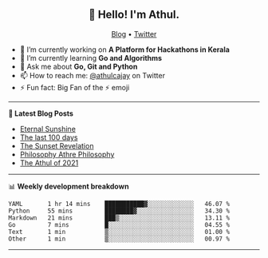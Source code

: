 <h2 align="center">👋 Hello! I'm Athul.</h2>
<p align="center">
  <a href="https://blog.athulcyriac.in">Blog</a> •
  <a href="https://twitter.com/athulcajay">Twitter</a>
</p>


- 🔭 I’m currently working on **A Platform for Hackathons in Kerala**
- 🌱 I’m currently learning **Go and Algorithms**
- 💬 Ask me about **Go, Git and Python**
- 📫 How to reach me: [@athulcajay](https://twitter.com/athulcajay) on Twitter
- ⚡ Fun fact: Big Fan of the :zap: emoji

-------

**📝 Latest Blog Posts**

<!-- BLOG-POST-LIST:START -->
- [Eternal Sunshine](https://blog.athulcyriac.in/blog/college-trip/)
- [The last 100 days](https://blog.athulcyriac.in/blog/final-year/)
- [The Sunset Revelation](https://blog.athulcyriac.in/blog/philosphy-2/)
- [Philosophy Athre Philosophy](https://blog.athulcyriac.in/blog/philosophies/)
- [The Athul of 2021](https://blog.athulcyriac.in/blog/2021-me/)
<!-- BLOG-POST-LIST:END -->

-------

📊 **Weekly development breakdown**
<!--START_SECTION:waka-->

```text
YAML       1 hr 14 mins    ███████████▓░░░░░░░░░░░░░   46.07 %
Python     55 mins         ████████▓░░░░░░░░░░░░░░░░   34.30 %
Markdown   21 mins         ███▒░░░░░░░░░░░░░░░░░░░░░   13.11 %
Go         7 mins          █░░░░░░░░░░░░░░░░░░░░░░░░   04.55 %
Text       1 min           ▒░░░░░░░░░░░░░░░░░░░░░░░░   01.00 %
Other      1 min           ▒░░░░░░░░░░░░░░░░░░░░░░░░   00.97 %
```

<!--END_SECTION:waka-->

-------
